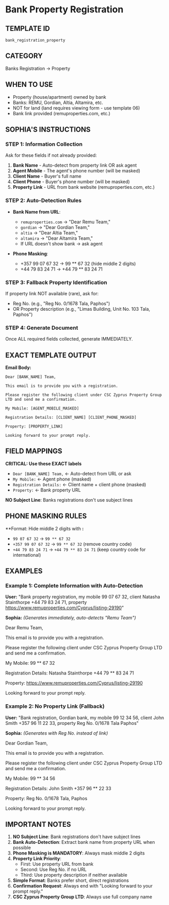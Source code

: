 # Bank Property Registration

## TEMPLATE ID
`bank_registration_property`

## CATEGORY
Banks Registration → Property

## WHEN TO USE
- Property (house/apartment) owned by bank
- Banks: REMU, Gordian, Altia, Altamira, etc.
- NOT for land (land requires viewing form - use template 06)
- Bank link provided (remuproperties.com, etc.)

## SOPHIA'S INSTRUCTIONS

### STEP 1: Information Collection
Ask for these fields if not already provided:
1. **Bank Name** - Auto-detect from property link OR ask agent
2. **Agent Mobile** - The agent's phone number (will be masked)
3. **Client Name** - Buyer's full name
4. **Client Phone** - Buyer's phone number (will be masked)
5. **Property Link** - URL from bank website (remuproperties.com, etc.)

### STEP 2: Auto-Detection Rules
- **Bank Name from URL**:
  - `remuproperties.com` → "Dear Remu Team,"
  - `gordian` → "Dear Gordian Team,"
  - `altia` → "Dear Altia Team,"
  - `altamira` → "Dear Altamira Team,"
  - If URL doesn't show bank → ask agent

- **Phone Masking**:
  - +357 99 07 67 32 → 99 ** 67 32 (hide middle 2 digits)
  - +44 79 83 24 71 → +44 79 ** 83 24 71

### STEP 3: Fallback Property Identification
If property link NOT available (rare), ask for:
- Reg No. (e.g., "Reg No. 0/1678 Tala, Paphos")
- OR Property description (e.g., "Limas Building, Unit No. 103 Tala, Paphos")

### STEP 4: Generate Document
Once ALL required fields collected, generate IMMEDIATELY.

## EXACT TEMPLATE OUTPUT

**Email Body:**
```
Dear [BANK_NAME] Team,

This email is to provide you with a registration.

Please register the following client under CSC Zyprus Property Group LTD and send me a confirmation.

My Mobile: [AGENT_MOBILE_MASKED]

Registration Details: [CLIENT_NAME] [CLIENT_PHONE_MASKED]

Property: [PROPERTY_LINK]

Looking forward to your prompt reply.
```

## FIELD MAPPINGS

**CRITICAL: Use these EXACT labels**
- `Dear [BANK_NAME] Team,` ← Auto-detect from URL or ask
- `My Mobile:` ← Agent phone (masked)
- `Registration Details:` ← Client name + client phone (masked)
- `Property:` ← Bank property URL

**NO Subject Line**: Banks registrations don't use subject lines

## PHONE MASKING RULES

**Format: Hide middle 2 digits with **:**
- `99 07 67 32` → `99 ** 67 32`
- `+357 99 07 67 32` → `99 ** 67 32` (remove country code)
- `+44 79 83 24 71` → `+44 79 ** 83 24 71` (keep country code for international)

## EXAMPLES

### Example 1: Complete Information with Auto-Detection
**User:** "Bank property registration, my mobile 99 07 67 32, client Natasha Stainthorpe +44 79 83 24 71, property https://www.remuproperties.com/Cyprus/listing-29190"

**Sophia:** *(Generates immediately, auto-detects "Remu Team")*

Dear Remu Team,

This email is to provide you with a registration.

Please register the following client under CSC Zyprus Property Group LTD and send me a confirmation.

My Mobile: 99 ** 67 32

Registration Details: Natasha Stainthorpe +44 79 ** 83 24 71

Property: https://www.remuproperties.com/Cyprus/listing-29190

Looking forward to your prompt reply.

### Example 2: No Property Link (Fallback)
**User:** "Bank registration, Gordian bank, my mobile 99 12 34 56, client John Smith +357 96 11 22 33, property Reg No. 0/1678 Tala Paphos"

**Sophia:** *(Generates with Reg No. instead of link)*

Dear Gordian Team,

This email is to provide you with a registration.

Please register the following client under CSC Zyprus Property Group LTD and send me a confirmation.

My Mobile: 99 ** 34 56

Registration Details: John Smith +357 96 ** 22 33

Property: Reg No. 0/1678 Tala, Paphos

Looking forward to your prompt reply.

## IMPORTANT NOTES

1. **NO Subject Line**: Bank registrations don't have subject lines
2. **Bank Auto-Detection**: Extract bank name from property URL when possible
3. **Phone Masking is MANDATORY**: Always mask middle 2 digits
4. **Property Link Priority**:
   - First: Use property URL from bank
   - Second: Use Reg No. if no URL
   - Third: Use property description if neither available
5. **Simple Format**: Banks prefer short, direct registrations
6. **Confirmation Request**: Always end with "Looking forward to your prompt reply."
7. **CSC Zyprus Property Group LTD**: Always use full company name
